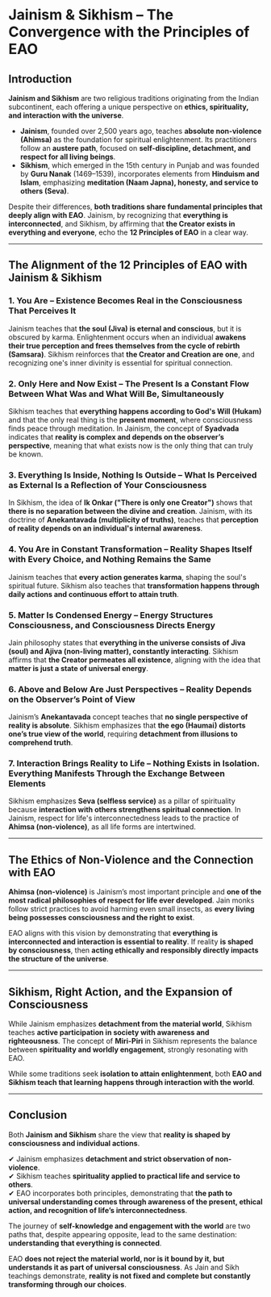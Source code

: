 # **Jainism & Sikhism – The Convergence with the Principles of EAO**  

## **Introduction**  
**Jainism and Sikhism** are two religious traditions originating from the Indian subcontinent, each offering a unique perspective on **ethics, spirituality, and interaction with the universe**.  

- **Jainism**, founded over 2,500 years ago, teaches **absolute non-violence (Ahimsa)** as the foundation for spiritual enlightenment. Its practitioners follow an **austere path**, focused on **self-discipline, detachment, and respect for all living beings**.  
- **Sikhism**, which emerged in the 15th century in Punjab and was founded by **Guru Nanak** (1469–1539), incorporates elements from **Hinduism and Islam**, emphasizing **meditation (Naam Japna), honesty, and service to others (Seva)**.  

Despite their differences, **both traditions share fundamental principles that deeply align with EAO**. Jainism, by recognizing that **everything is interconnected**, and Sikhism, by affirming that **the Creator exists in everything and everyone**, echo the **12 Principles of EAO** in a clear way.  

---

## **The Alignment of the 12 Principles of EAO with Jainism & Sikhism**  

### **1. You Are – Existence Becomes Real in the Consciousness That Perceives It**  
Jainism teaches that **the soul (Jiva) is eternal and conscious**, but it is obscured by karma. Enlightenment occurs when an individual **awakens their true perception and frees themselves from the cycle of rebirth (Samsara)**. Sikhism reinforces that **the Creator and Creation are one**, and recognizing one's inner divinity is essential for spiritual connection.  

### **2. Only Here and Now Exist – The Present Is a Constant Flow Between What Was and What Will Be, Simultaneously**  
Sikhism teaches that **everything happens according to God's Will (Hukam)** and that the only real thing is the **present moment**, where consciousness finds peace through meditation. In Jainism, the concept of **Syadvada** indicates that **reality is complex and depends on the observer’s perspective**, meaning that what exists now is the only thing that can truly be known.  

### **3. Everything Is Inside, Nothing Is Outside – What Is Perceived as External Is a Reflection of Your Consciousness**  
In Sikhism, the idea of **Ik Onkar ("There is only one Creator")** shows that **there is no separation between the divine and creation**. Jainism, with its doctrine of **Anekantavada (multiplicity of truths)**, teaches that **perception of reality depends on an individual's internal awareness**.  

### **4. You Are in Constant Transformation – Reality Shapes Itself with Every Choice, and Nothing Remains the Same**  
Jainism teaches that **every action generates karma**, shaping the soul's spiritual future. Sikhism also teaches that **transformation happens through daily actions and continuous effort to attain truth**.  

### **5. Matter Is Condensed Energy – Energy Structures Consciousness, and Consciousness Directs Energy**  
Jain philosophy states that **everything in the universe consists of Jiva (soul) and Ajiva (non-living matter), constantly interacting**. Sikhism affirms that **the Creator permeates all existence**, aligning with the idea that **matter is just a state of universal energy**.  

### **6. Above and Below Are Just Perspectives – Reality Depends on the Observer’s Point of View**  
Jainism’s **Anekantavada** concept teaches that **no single perspective of reality is absolute**. Sikhism emphasizes that **the ego (Haumai) distorts one’s true view of the world**, requiring **detachment from illusions to comprehend truth**.  

### **7. Interaction Brings Reality to Life – Nothing Exists in Isolation. Everything Manifests Through the Exchange Between Elements**  
Sikhism emphasizes **Seva (selfless service)** as a pillar of spirituality because **interaction with others strengthens spiritual connection**. In Jainism, respect for life's interconnectedness leads to the practice of **Ahimsa (non-violence)**, as all life forms are intertwined.  

---

## **The Ethics of Non-Violence and the Connection with EAO**  
**Ahimsa (non-violence)** is Jainism’s most important principle and **one of the most radical philosophies of respect for life ever developed**. Jain monks follow strict practices to avoid harming even small insects, as **every living being possesses consciousness and the right to exist**.  

EAO aligns with this vision by demonstrating that **everything is interconnected and interaction is essential to reality**. If reality **is shaped by consciousness**, then **acting ethically and responsibly directly impacts the structure of the universe**.  

---

## **Sikhism, Right Action, and the Expansion of Consciousness**  
While Jainism emphasizes **detachment from the material world**, Sikhism teaches **active participation in society with awareness and righteousness**. The concept of **Miri-Piri** in Sikhism represents the balance between **spirituality and worldly engagement**, strongly resonating with EAO.  

While some traditions seek **isolation to attain enlightenment**, both **EAO and Sikhism teach that learning happens through interaction with the world**.  

---

## **Conclusion**  
Both **Jainism and Sikhism** share the view that **reality is shaped by consciousness and individual actions**.  

✔ Jainism emphasizes **detachment and strict observation of non-violence**.  
✔ Sikhism teaches **spirituality applied to practical life and service to others**.  
✔ EAO incorporates both principles, demonstrating that **the path to universal understanding comes through awareness of the present, ethical action, and recognition of life’s interconnectedness**.  

The journey of **self-knowledge and engagement with the world** are two paths that, despite appearing opposite, lead to the same destination: **understanding that everything is connected**.  

EAO **does not reject the material world, nor is it bound by it, but understands it as part of universal consciousness**. As Jain and Sikh teachings demonstrate, **reality is not fixed and complete but constantly transforming through our choices**.